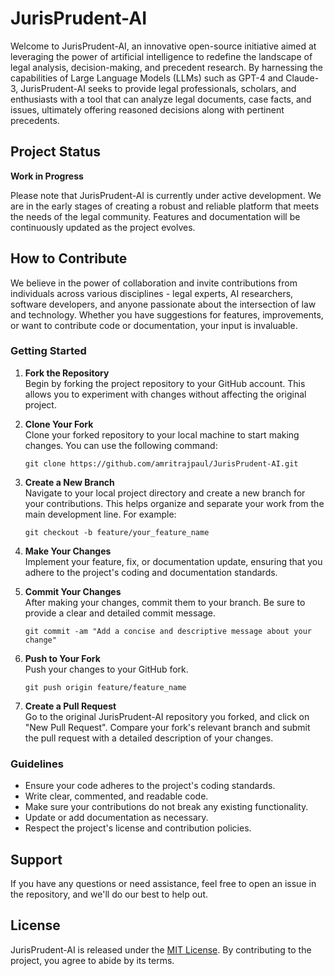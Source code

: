 # JurisPrudent-AI

Welcome to JurisPrudent-AI, an innovative open-source initiative aimed at leveraging the power of artificial intelligence to redefine the landscape of legal analysis, decision-making, and precedent research. By harnessing the capabilities of Large Language Models (LLMs) such as GPT-4 and Claude-3, JurisPrudent-AI seeks to provide legal professionals, scholars, and enthusiasts with a tool that can analyze legal documents, case facts, and issues, ultimately offering reasoned decisions along with pertinent precedents.

## Project Status

**Work in Progress**

Please note that JurisPrudent-AI is currently under active development. We are in the early stages of creating a robust and reliable platform that meets the needs of the legal community. Features and documentation will be continuously updated as the project evolves.

## How to Contribute

We believe in the power of collaboration and invite contributions from individuals across various disciplines - legal experts, AI researchers, software developers, and anyone passionate about the intersection of law and technology. Whether you have suggestions for features, improvements, or want to contribute code or documentation, your input is invaluable.

### Getting Started

1. **Fork the Repository**  
   Begin by forking the project repository to your GitHub account. This allows you to experiment with changes without affecting the original project.

2. **Clone Your Fork**  
   Clone your forked repository to your local machine to start making changes. You can use the following command:
   ```
   git clone https://github.com/amritrajpaul/JurisPrudent-AI.git
   ```

3. **Create a New Branch**  
   Navigate to your local project directory and create a new branch for your contributions. This helps organize and separate your work from the main development line. For example:
   ```
   git checkout -b feature/your_feature_name
   ```

4. **Make Your Changes**  
   Implement your feature, fix, or documentation update, ensuring that you adhere to the project's coding and documentation standards.

5. **Commit Your Changes**  
   After making your changes, commit them to your branch. Be sure to provide a clear and detailed commit message.
   ```
   git commit -am "Add a concise and descriptive message about your change"
   ```

6. **Push to Your Fork**  
   Push your changes to your GitHub fork.
   ```
   git push origin feature/feature_name
   ```

7. **Create a Pull Request**  
   Go to the original JurisPrudent-AI repository you forked, and click on "New Pull Request". Compare your fork's relevant branch and submit the pull request with a detailed description of your changes.

### Guidelines

- Ensure your code adheres to the project's coding standards.
- Write clear, commented, and readable code.
- Make sure your contributions do not break any existing functionality.
- Update or add documentation as necessary.
- Respect the project's license and contribution policies.

## Support

If you have any questions or need assistance, feel free to open an issue in the repository, and we'll do our best to help out.

## License

JurisPrudent-AI is released under the [MIT License](LICENSE). By contributing to the project, you agree to abide by its terms.
